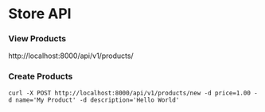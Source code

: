 # Store API

### View Products
http://localhost:8000/api/v1/products/

### Create Products
```
curl -X POST http://localhost:8000/api/v1/products/new -d price=1.00 -d name='My Product' -d description='Hello World'
```